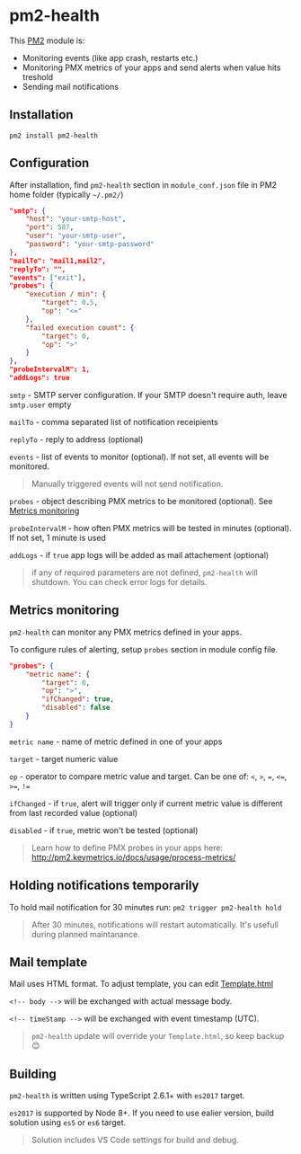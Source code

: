# pm2-health
This [PM2](http://pm2.keymetrics.io/) module is:
* Monitoring events (like app crash, restarts etc.)
* Monitoring PMX metrics of your apps and send alerts when value hits treshold
* Sending mail notifications

## Installation

`pm2 install pm2-health`

## Configuration

After installation, find `pm2-health` section in `module_conf.json` file in PM2 home folder (typically `~/.pm2/`)

```json
"smtp": {
    "host": "your-smtp-host",
    "port": 587,
    "user": "your-smtp-user",
    "password": "your-smtp-password"
},
"mailTo": "mail1,mail2",
"replyTo": "",
"events": ["exit"],
"probes": {
    "execution / min": {
        "target": 0.5,
        "op": "<="
    },
    "failed execution count": {
        "target": 0,
        "op": ">"
    }
},
"probeIntervalM": 1,
"addLogs": true
```
`smtp` - SMTP server configuration. If your SMTP doesn't require auth, leave `smtp.user` empty

`mailTo` - comma separated list of notification receipients

`replyTo` - reply to address (optional)

`events` - list of events to monitor (optional). If not set, all events will be monitored. 

> Manually triggered events will not send notification.

`probes` - object describing PMX metrics to be monitored (optional). See  [Metrics monitoring](#metrics-monitoring)

`probeIntervalM` - how often PMX metrics will be tested in minutes (optional). If not set, 1 minute is used

`addLogs` - if `true` app logs will be added as mail attachement (optional)

> if any of required parameters are not defined, `pm2-health` will shutdown. You can check error logs for details.

## Metrics monitoring

`pm2-health` can monitor any PMX metrics defined in your apps.

To configure rules of alerting, setup `probes` section in module config file.

```json
"probes": {
    "metric name": {
        "target": 0,
        "op": ">",
        "ifChanged": true,
        "disabled": false
    }    
}
```
`metric name` - name of metric defined in one of your apps

`target` - target numeric value

`op` - operator to compare metric value and target. Can be one of: `<`, `>`, `=`, `<=`, `>=`, `!=`

`ifChanged` - if `true`, alert will trigger only if current metric value is different from last recorded value (optional)

`disabled` - if `true`, metric won't be tested (optional)

> Learn how to define PMX probes in your apps here: http://pm2.keymetrics.io/docs/usage/process-metrics/

## Holding notifications temporarily

To hold mail notification for 30 minutes run: `pm2 trigger pm2-health hold`

> After 30 minutes, notifications will restart automatically. It's usefull during planned maintanance.

## Mail template

Mail uses HTML format. To adjust template, you can edit [Template.html](./Template.html)

`<!-- body -->` will be exchanged with actual message body.

`<!-- timeStamp -->` will be exchanged with event timestamp (UTC).

> `pm2-health` update will override your `Template.html`, so keep backup :blush:

## Building

`pm2-health` is written using TypeScript 2.6.1+ with `es2017` target. 

`es2017` is supported by Node 8+. If you need to use ealier version, build solution using `es5` or `es6` target.

> Solution includes VS Code settings for build and debug.